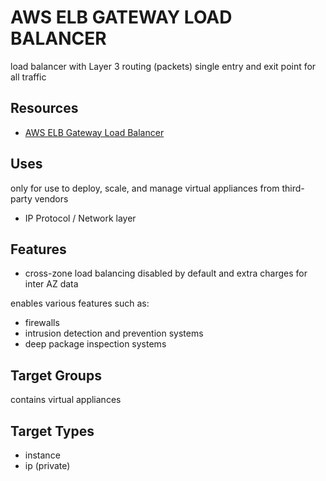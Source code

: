 # AWS ELB GATEWAY LOAD BALANCER
load balancer with Layer 3 routing (packets)
single entry and exit point for all traffic

## Resources
- [AWS ELB Gateway Load Balancer](https://docs.aws.amazon.com/elasticloadbalancing/latest/gateway/introduction.html)

## Uses
only for use to deploy, scale, and manage virtual appliances from third-party vendors

- IP Protocol / Network layer

## Features
- cross-zone load balancing disabled by default and extra charges for inter AZ data

enables various features such as:
- firewalls
- intrusion detection and prevention systems
- deep package inspection systems

## Target Groups
contains virtual appliances

## Target Types
- instance
- ip (private)
